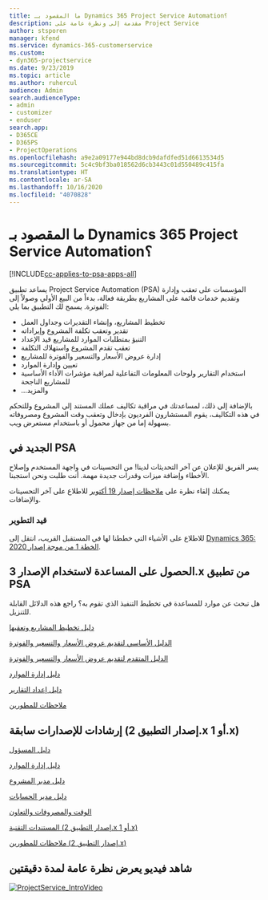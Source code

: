 ```yaml
---
title: ما المقصود بـ Dynamics 365 Project Service Automation؟
description: مقدمة إلى ونظرة عامة على Project Service
author: stsporen
manager: kfend
ms.service: dynamics-365-customerservice
ms.custom:
- dyn365-projectservice
ms.date: 9/23/2019
ms.topic: article
ms.author: ruhercul
audience: Admin
search.audienceType:
- admin
- customizer
- enduser
search.app:
- D365CE
- D365PS
- ProjectOperations
ms.openlocfilehash: a9e2a09177e944bd8dcb9dafdfed51d6613534d5
ms.sourcegitcommit: 5c4c9bf3ba018562d6cb3443c01d550489c415fa
ms.translationtype: HT
ms.contentlocale: ar-SA
ms.lasthandoff: 10/16/2020
ms.locfileid: "4070828"
---
```

# <a name="what-is-dynamics-365-project-service-automation"></a>ما المقصود بـ Dynamics 365 Project Service Automation؟

[!INCLUDE[cc-applies-to-psa-apps-all](../includes/cc-applies-to-psa-apps-all.md)]

يساعد تطبيق Project Service Automation ‏(PSA) المؤسسات على تعقب وإدارة وتقديم خدمات قائمة على المشاريع بطريقة فعالة، بدءاً من البيع الأولي وصولاً إلى الفوترة. يسمح لك التطبيق بما يلي:

- تخطيط المشاريع، وإنشاء التقديرات وجداول العمل
- تقدير وتعقب تكلفة المشروع وإيراداته
- التنبؤ‬ بمتطلبات الموارد للمشاريع قيد الإعداد
- تعقب تقدم المشروع واستهلاك التكلفة‬
- إدارة عروض الأسعار والتسعير والفوترة للمشاريع
- تعيين وإدارة الموارد
- استخدام التقارير ولوحات المعلومات التفاعلية لمراقبة مؤشرات الأداء الأساسية للمشاريع الناجحة
- ...والمزيد

بالإضافة إلى ذلك، لمساعدتك في مراقبة تكاليف عملك المستند إلى المشروع وللتحكم في هذه التكاليف، يقوم المستشارون الفرديون بإدخال وتعقب وقت المشروع ومصروفاته بسهولة إما من جهاز محمول أو باستخدام مستعرض ويب.

## <a name="whats-new-in-psa"></a>الجديد في PSA
يسر الفريق للإعلان عن آخر التحديثات لدينا! من التحسينات في واجهة المستخدم وإصلاح الأخطاء وإضافة ميزات وقدرات جديدة مهمة. أنت طلبت ونحن استجبنا.

يمكنك إلقاء نظرة على [ملاحظات إصدار 19 أكتوبر](https://docs.microsoft.com/dynamics365-release-plan/2019wave2/index) للاطلاع على آخر التحسينات والإضافات.

### <a name="in-development"></a>قيد التطوير
للاطلاع على الأشياء التي خططنا لها في المستقبل القريب، انتقل إلى [Dynamics 365: الخطة 1 من موجة إصدار 2020](https://docs.microsoft.com/dynamics365-release-plan/2020wave1/index).

## <a name="get-help-with-psa-version-3x"></a>الحصول على المساعدة لاستخدام الإصدار 3.x من تطبيق PSA
هل تبحث عن موارد للمساعدة في تخطيط التنفيذ الذي تقوم به؟ راجع هذه الدلائل القابلة للتنزيل.

 [دليل تخطيط المشاريع وتعقبها](../psa/implementation-guides/project-planning-tracking.md)

 [الدليل الأساسي لتقديم عروض الأسعار والتسعير والفوترة](../psa/implementation-guides/begin-quoting-pricing-billing.md)

 [الدليل المتقدم لتقديم عروض الأسعار والتسعير والفوترة](../psa/implementation-guides/adv-quoting-pricing-billing.md)

 [دليل إدارة الموارد](../psa/implementation-guides/resource-management-guide.md)

 [دليل إعداد التقارير](../psa/implementation-guides/reporting-guide.md)

 [ملاحظات للمطورين](../psa/developer-guides/overview-dev-notes-v3.x.md)

## <a name="guidance-for-earlier-versions-app-version-2x-or-1x"></a>إرشادات للإصدارات سابقة (إصدار التطبيق 2.x أو 1.x)
 [دليل المسؤول](../psa/admin-guide.md)

 [دليل إدارة الموارد](../psa/resource-manager-guide.md)

 [دليل مدير المشروع](../psa/project-manager-guide.md)

 [دليل مدير الحسابات](../psa/account-manager-guide.md)

 [الوقت والمصروفات والتعاون](../psa/time-expense-collaboration-guide.md)

 [المستندات التقنية (إصدار التطبيق 2.x أو 1.x)](../psa/white-papers.md)

 [ملاحظات للمطورين (إصدار التطبيق 2.x)](../psa/developer-guides/add-custom-qoi-forms-v2.x.md)

 ## <a name="watch-a-2-minute-overview-video"></a>شاهد فيديو يعرض نظرة عامة لمدة دقيقتين
 <a name="heroArea"></a> [![ProjectService_IntroVideo](../psa/media/project-service-intro-video.png "ProjectService_IntroVideo")](https://go.microsoft.com/fwlink/p/?LinkId=799457)


